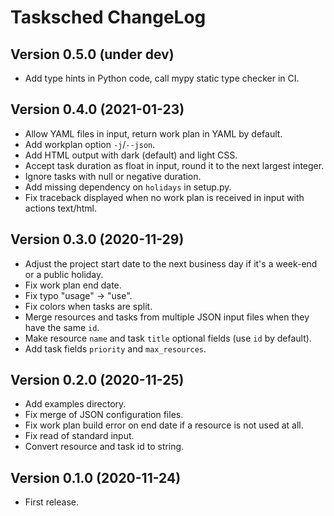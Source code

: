 # Tasksched ChangeLog

## Version 0.5.0 (under dev)

- Add type hints in Python code, call mypy static type checker in CI.

## Version 0.4.0 (2021-01-23)

- Allow YAML files in input, return work plan in YAML by default.
- Add workplan option `-j`/`--json`.
- Add HTML output with dark (default) and light CSS.
- Accept task duration as float in input, round it to the next largest integer.
- Ignore tasks with null or negative duration.
- Add missing dependency on `holidays` in setup.py.
- Fix traceback displayed when no work plan is received in input with actions text/html.

## Version 0.3.0 (2020-11-29)

- Adjust the project start date to the next business day if it's a week-end or a public holiday.
- Fix work plan end date.
- Fix typo "usage" -> "use".
- Fix colors when tasks are split.
- Merge resources and tasks from multiple JSON input files when they have the same `id`.
- Make resource `name` and task `title` optional fields (use `id` by default).
- Add task fields `priority` and `max_resources`.

## Version 0.2.0 (2020-11-25)

- Add examples directory.
- Fix merge of JSON configuration files.
- Fix work plan build error on end date if a resource is not used at all.
- Fix read of standard input.
- Convert resource and task id to string.

## Version 0.1.0 (2020-11-24)

- First release.
